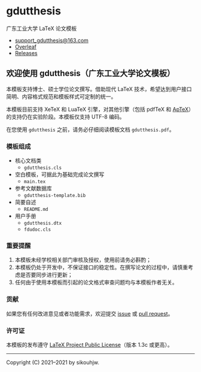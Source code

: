 # gdutthesis
广东工业大学 LaTeX 论文模板

- [support_gdutthesis@163.com](mailto:support_gdutthesis@163.com)
- [Overleaf](https://cn.overleaf.com/latex/templates?q=gdutthesis)
- [Releases](https://github.com/sikouhjw/gdutthesis/releases/latest)

## 欢迎使用 gdutthesis（广东工业大学论文模板）

本模板支持博士、硕士学位论文撰写。借助现代 LaTeX 技术，希望达到用户接口简明、内容格式规范和模板样式可定制的统一。

本模板目前支持 XeTeX 和 LuaTeX 引擎，对其他引擎（包括 pdfTeX 和 [ApTeX](https://github.com/clerkma/ptex-ng)）的支持仍在实验阶段。本模板仅支持 UTF-8 编码。

在您使用 `gdutthesis` 之前，请务必仔细阅读模板文档 `gdutthesis.pdf`。

### 模板组成

- 核心文档类
  - `gdutthesis.cls`
- 空白模板，可据此为基础完成论文撰写
  - `main.tex`
- 参考文献数据库
  - `gdutthesis-template.bib`
- 简要自述
  - `README.md`
- 用户手册
  - `gdutthesis.dtx`
  - `fdudoc.cls`


### 重要提醒

1. 本模板未经学校相关部门审核及授权，使用前请务必斟酌；
1. 本模板仍处于开发中，不保证接口的稳定性。在撰写论文的过程中，请慎重考虑是否要同步进行更新；
1. 任何由于使⽤本模板⽽引起的论⽂格式审查问题均与本模板作者⽆关。

### 贡献

如果您有任何改进意见或者功能需求，欢迎提交 [issue](https://github.com/sikouhjw/gdutthesis/issues) 或 [pull request](https://github.com/sikouhjw/gdutthesis/pulls)。

### 许可证

本模板的发布遵守 [LaTeX Project Public License](http://www.latex-project.org/lppl.txt)（版本 1.3c 或更高）。

-----

Copyright (C) 2021&ndash;2021 by sikouhjw.